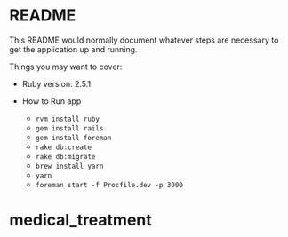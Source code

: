 # README

This README would normally document whatever steps are necessary to get the
application up and running.

Things you may want to cover:

* Ruby version: 2.5.1

* How to Run app
  * `rvm install ruby`
  * `gem install rails`
  * `gem install foreman`
  * `rake db:create`
  * `rake db:migrate`
  * `brew install yarn`
  * `yarn`
  * `foreman start -f Procfile.dev -p 3000`
  
# medical_treatment

